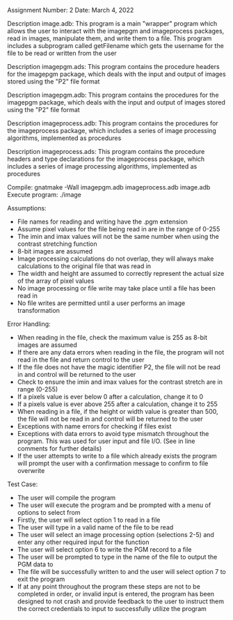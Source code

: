 
Assignment Number: 2
Date: March 4, 2022

Description image.adb: This program is a main "wrapper" program which allows the user to interact with the imagepgm 
and imageprocess packages, read in images, manipulate them, and write them to a file. This program includes 
a subprogram called getFilename which gets the username for the file to be read or written from the user

Description imagepgm.ads: This program contains the procedure headers for the imagepgm package, which deals with 
the input and output of images stored using the "P2" file format

Description imagepgm.adb: This program contains the procedures for the imagepgm package, which deals with 
the input and output of images stored using the "P2" file format

Description imageprocess.adb: This program contains the procedures for the imageprocess package, which includes a 
series of image processing algorithms, implemented as procedures

Description imageprocess.ads: This program contains the procedure headers and type declarations for the imageprocess 
package, which includes a series of image processing algorithms, implemented as procedures

Compile:
   gnatmake -Wall imagepgm.adb imageprocess.adb image.adb
Execute program:
   ./image

Assumptions:
   - File names for reading and writing have the .pgm extension
   - Assume pixel values for the file being read in are in the range of 0-255
   - The imin and imax values will not be the same number when using the contrast stretching 
   function
   - 8-bit images are assumed
   - Image processing calculations do not overlap, they will always make calculations to the 
   original file that was read in
   - The width and height are assumed to correctly represent the actual size of the array of 
   pixel values
   - No image processing or file write may take place until a file has been read in
   - No file writes are permitted until a user performs an image transformation

Error Handling:
   - When reading in the file, check the maximum value is 255 as 8-bit images are assumed
   - If there are any data errors when reading in the file, the program will not read in the 
   file and return control to the user
   - If the file does not have the magic identifier P2, the file will not be read in and control
   will be returned to the user
   - Check to ensure the imin and imax values for the contrast stretch are in range (0-255)
   - If a pixels value is ever below 0 after a calculation, change it to 0
   - If a pixels value is ever above 255 after a calculation, change it to 255
   - When reading in a file, if the height or width value is greater than 500, the file will 
   not be read in and control will be returned to the user
   - Exceptions with name errors for checking if files exist
   - Exceptions with data errors to avoid type mismatch throughout the program. This was used for user 
   input and file I/O. (See in line comments for further details)
   - If the user attempts to write to a file which already exists the program will prompt the user with 
   a confirmation message to confirm to file overwrite

Test Case:
   - The user will compile the program
   - The user will execute the program and be prompted with a menu of options to select from
   - Firstly, the user will select option 1 to read in a file
   - The user will type in a valid name of the file to be read
   - The user will select an image processing option (selections 2-5) and enter any other required input for
   the function
   - The user will select option 6 to write the PGM record to a file
   - The user will be prompted to type in the name of the file to output the PGM data to
   - The file will be successfully written to and the user will select option 7 to exit the program
   - If at any point throughout the program these steps are not to be completed in order, or invalid input
   is entered, the program has been designed to not crash and provide feedback to the user to instruct them the 
   correct credentials to input to successfully utilize the program
